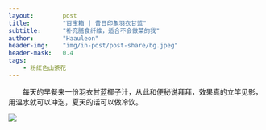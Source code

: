 ```yaml
---
layout:        post
title:         "百宝箱 | 昔日印象羽衣甘蓝"
subtitle:      "补充膳食纤维，适合不会做菜的我"
author:        "Haauleon"
header-img:    "img/in-post/post-share/bg.jpeg"
header-mask:   0.4
tags:
    - 粉红色山茶花
---
```


&emsp;&emsp;每天的早餐来一份羽衣甘蓝椰子汁，从此和便秘说拜拜，效果真的立竿见影，用温水就可以冲泡，夏天的话可以做冷饮。    

![](http://t15.baidu.com/it/u=1373452567,3060655267&fm=224&app=112&f=JPEG)